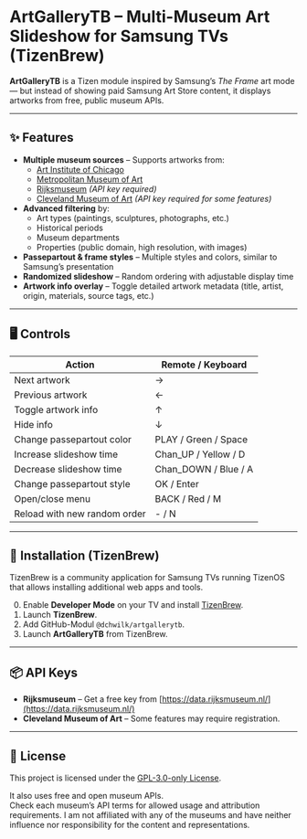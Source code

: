 # ArtGalleryTB – Multi-Museum Art Slideshow for Samsung TVs (TizenBrew)

**ArtGalleryTB** is a Tizen module inspired by Samsung’s *The Frame* art mode — but instead of showing paid Samsung Art Store content, it displays artworks from free, public museum APIs.

---

## ✨ Features

- **Multiple museum sources** – Supports artworks from:
  - [Art Institute of Chicago](https://www.artic.edu/open-access/public-api)
  - [Metropolitan Museum of Art](https://metmuseum.github.io/)
  - [Rijksmuseum](https://data.rijksmuseum.nl/) *(API key required)*
  - [Cleveland Museum of Art](https://openaccess-api.clevelandart.org/) *(API key required for some features)*
- **Advanced filtering** by:
  - Art types (paintings, sculptures, photographs, etc.)
  - Historical periods
  - Museum departments
  - Properties (public domain, high resolution, with images)
- **Passepartout & frame styles** – Multiple styles and colors, similar to Samsung’s presentation
- **Randomized slideshow** – Random ordering with adjustable display time
- **Artwork info overlay** – Toggle detailed artwork metadata (title, artist, origin, materials, source tags, etc.)

---

## 🖥 Controls

| Action                                | Remote / Keyboard    |
|---------------------------------------|----------------------|
| Next artwork                          | →                    |
| Previous artwork                      | ←                    |
| Toggle artwork info                   | ↑                    |
| Hide info                             | ↓                    |
| Change passepartout color             | PLAY / Green / Space |
| Increase slideshow time               | Chan_UP / Yellow / D |
| Decrease slideshow time               | Chan_DOWN / Blue / A |
| Change passepartout style             | OK / Enter           |
| Open/close menu                       | BACK / Red / M       |
| Reload with new random order          | - / N                |

---

## 🔧 Installation (TizenBrew)

TizenBrew is a community application for Samsung TVs running TizenOS that allows installing additional web apps and tools.

0. Enable **Developer Mode** on your TV and install [TizenBrew](https://github.com/reisxd/TizenBrew).
1. Launch **TizenBrew**.
2. Add GitHub-Modul `@dchwilk/artgallerytb`.
3. Launch **ArtGalleryTB** from TizenBrew.

---

## 📦 API Keys

- **Rijksmuseum** – Get a free key from [https://data.rijksmuseum.nl/](https://data.rijksmuseum.nl/)
- **Cleveland Museum of Art** – Some features may require registration.

---

## 📜 License

This project is licensed under the [GPL-3.0-only License](https://github.com/dchwilk/ArtGalleryTB/blob/master/LICENSE).

It also uses free and open museum APIs.  
Check each museum’s API terms for allowed usage and attribution requirements.
I am not affiliated with any of the museums and have neither influence nor responsibility for the content and representations.
